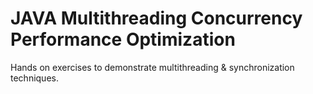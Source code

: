 # JAVA Multithreading Concurrency Performance Optimization
Hands on exercises to demonstrate multithreading &amp; synchronization techniques.
